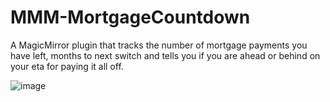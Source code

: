 # MMM-MortgageCountdown
 A MagicMirror plugin that tracks the number of mortgage payments you have left, months to next switch and tells you if you are ahead or behind on your eta for paying it all off.

![image](https://github.com/user-attachments/assets/1beed9ea-699c-4675-b08b-ad2e534e962b)
